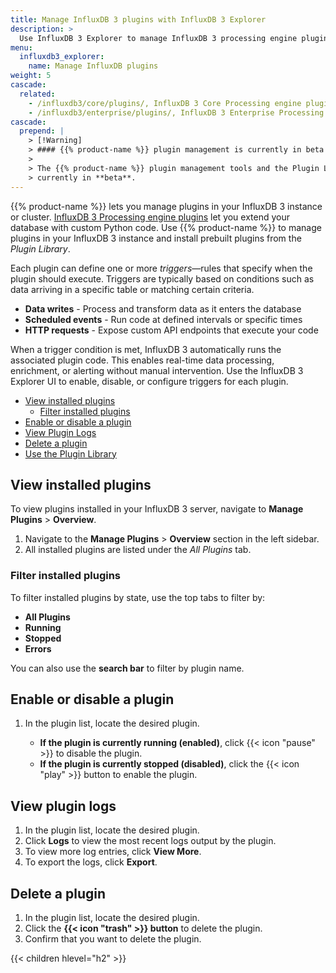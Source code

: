 ```yaml
---
title: Manage InfluxDB 3 plugins with InfluxDB 3 Explorer
description: >
  Use InfluxDB 3 Explorer to manage InfluxDB 3 processing engine plugins.
menu:
  influxdb3_explorer:
    name: Manage InfluxDB plugins
weight: 5
cascade:
  related:
    - /influxdb3/core/plugins/, InfluxDB 3 Core Processing engine plugins
    - /influxdb3/enterprise/plugins/, InfluxDB 3 Enterprise Processing engine plugins
cascade:
  prepend: |
    > [!Warning]
    > #### {{% product-name %}} plugin management is currently in beta
    >
    > The {{% product-name %}} plugin management tools and the Plugin Library are
    > currently in **beta**.
---
```


{{% product-name %}} lets you manage plugins in your InfluxDB 3 instance or cluster.
[InfluxDB 3 Processing engine plugins](/influxdb3/enterprise/plugins/) let you
extend your database with custom Python code.
Use {{% product-name %}} to manage plugins in your InfluxDB 3 instance and
install prebuilt plugins from the _Plugin Library_.

Each plugin can define one or more _triggers_—rules that
specify when the plugin should execute. Triggers are typically based on
conditions such as data arriving in a specific table or matching certain
criteria.

- **Data writes** - Process and transform data as it enters the database
- **Scheduled events** - Run code at defined intervals or specific times
- **HTTP requests** - Expose custom API endpoints that execute your code

When a trigger condition is met, InfluxDB 3 automatically runs the associated
plugin code. This enables real-time data processing, enrichment, or alerting
without manual intervention.
Use the InfluxDB 3 Explorer UI to enable, disable, or configure triggers for each plugin.

<!-- TOC -->

- [View installed plugins](#view-installed-plugins)
  - [Filter installed plugins](#filter-installed-plugins)
- [Enable or disable a plugin](#enable-or-disable-a-plugin)
- [ View Plugin Logs](#-view-plugin-logs)
- [Delete a plugin](#delete-a-plugin)
- [Use the Plugin Library](#use-the-plugin-library)

<!-- /TOC -->

## View installed plugins

To view plugins installed in your InfluxDB 3 server, navigate to
**Manage Plugins** > **Overview**.

1.  Navigate to the **Manage Plugins** > **Overview** section in the left sidebar.
2.  All installed plugins are listed under the _All Plugins_ tab.

### Filter installed plugins

To filter installed plugins by state, use the top tabs to filter by:

- **All Plugins**
- **Running**
- **Stopped**
- **Errors**

You can also use the **search bar** to filter by plugin name.

## Enable or disable a plugin

1.  In the plugin list, locate the desired plugin.

    - **If the plugin is currently running (enabled)**, click {{< icon "pause" >}} to disable the plugin.
    - **If the plugin is currently stopped (disabled)**, click the {{< icon "play" >}} button to enable the plugin.

##  View plugin logs

1. In the plugin list, locate the desired plugin.
2. Click **Logs** to view the most recent logs output by the plugin.
3. To view more log entries, click **View More**.
4. To export the logs, click **Export**.

## Delete a plugin

1. In the plugin list, locate the desired plugin.
2. Click the **{{< icon "trash" >}} button** to delete the plugin.
3. Confirm that you want to delete the plugin.

{{< children hlevel="h2" >}}
